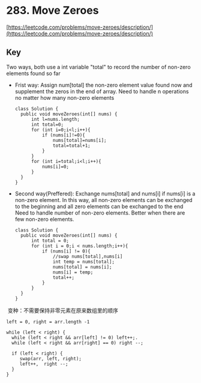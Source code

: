# 283. Move Zeroes

[https://leetcode.com/problems/move-zeroes/description/](https://leetcode.com/problems/move-zeroes/description/)

## Key
Two ways, both use a int variable "total" to record the number of non-zero elements found so far
* Frist way: Assign num[total] the non-zero element value found now and supplement the zeros in the end of array.
  Need to handle n operations no matter how many non-zero elements
  ```
  class Solution {
    public void moveZeroes(int[] nums) {
        int l=nums.length;
        int total=0;
        for (int i=0;i<l;i++){
            if (nums[i]!=0){
                nums[total]=nums[i];
                total=total+1;
            }
        }
        for (int i=total;i<l;i++){
            nums[i]=0;
        }
    }
  }
  ```
* Second way(Preffered): Exchange nums[total] and nums[i] if nums[i] is a non-zero element. In this way, all non-zero elements can be exchanged to the beginning and all zero elements can be exchanged to the end
  Need to handle number of non-zero elements. Better when there are few non-zero elements.
  ```
  class Solution {
    public void moveZeroes(int[] nums) {
        int total = 0;
        for (int i = 0;i < nums.length;i++){
            if (nums[i] != 0){
                //swap nums[total],nums[i]
                int temp = nums[total];
                nums[total] = nums[i];
                nums[i] = temp;
                total++;
            }
        }
    }
  }
  ```
  
  变种：不需要保持非零元素在原来数组里的顺序
  ```
  left = 0, right = arr.length -1

while (left < right) {
    while (left < right && arr[left] != 0) left++;. 
    while (left < right && arr[right] == 0) right --;

    if (left < right) {
       swap(arr, left, right);
       left++,  right --;
    }
}
  ```


